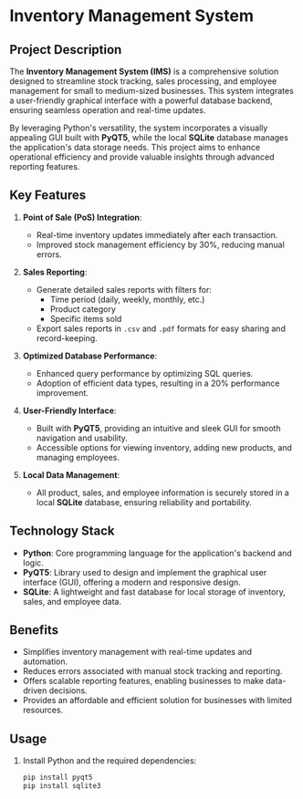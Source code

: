 # Inventory Management System

## Project Description

The **Inventory Management System (IMS)** is a comprehensive solution designed to streamline stock tracking, sales processing, and employee management for small to medium-sized businesses. This system integrates a user-friendly graphical interface with a powerful database backend, ensuring seamless operation and real-time updates.

By leveraging Python's versatility, the system incorporates a visually appealing GUI built with **PyQT5**, while the local **SQLite** database manages the application's data storage needs. This project aims to enhance operational efficiency and provide valuable insights through advanced reporting features.

## Key Features

1. **Point of Sale (PoS) Integration**:
   - Real-time inventory updates immediately after each transaction.
   - Improved stock management efficiency by 30%, reducing manual errors.

2. **Sales Reporting**:
   - Generate detailed sales reports with filters for:
     - Time period (daily, weekly, monthly, etc.)
     - Product category
     - Specific items sold
   - Export sales reports in `.csv` and `.pdf` formats for easy sharing and record-keeping.

3. **Optimized Database Performance**:
   - Enhanced query performance by optimizing SQL queries.
   - Adoption of efficient data types, resulting in a 20% performance improvement.

4. **User-Friendly Interface**:
   - Built with **PyQT5**, providing an intuitive and sleek GUI for smooth navigation and usability.
   - Accessible options for viewing inventory, adding new products, and managing employees.

5. **Local Data Management**:
   - All product, sales, and employee information is securely stored in a local **SQLite** database, ensuring reliability and portability.

## Technology Stack

- **Python**: Core programming language for the application's backend and logic.
- **PyQT5**: Library used to design and implement the graphical user interface (GUI), offering a modern and responsive design.
- **SQLite**: A lightweight and fast database for local storage of inventory, sales, and employee data.

## Benefits

- Simplifies inventory management with real-time updates and automation.
- Reduces errors associated with manual stock tracking and reporting.
- Offers scalable reporting features, enabling businesses to make data-driven decisions.
- Provides an affordable and efficient solution for businesses with limited resources.

## Usage

1. Install Python and the required dependencies:
   ```bash
   pip install pyqt5
   pip install sqlite3
